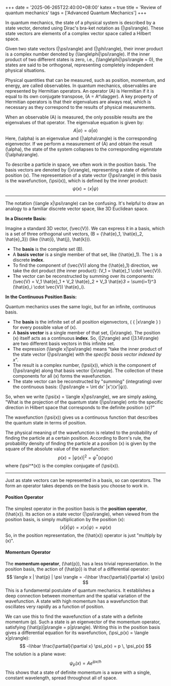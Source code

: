 +++
date = '2025-06-265T22:40:00+08:00'
katex = true
title = 'Review of quantum mechanics'
tags = ['Advanced Quantum Mechanics']
+++

In quantum mechanics, the state of a physical system is described by a state vector, denoted using Dirac's bra-ket notation as \(|\psi\rangle\). These state vectors are elements of a complex vector space called a Hilbert space.

Given two state vectors \(|\psi\rangle\) and \(|\phi\rangle\), their inner product is a complex number denoted by \(\langle\phi|\psi\rangle\). If the inner product of two different states is zero, i.e., \(\langle\phi|\psi\rangle = 0\), the states are said to be orthogonal, representing completely independent physical situations.

Physical quantities that can be measured, such as position, momentum, and energy, are called observables. In quantum mechanics, observables are represented by Hermitian operators. An operator \(A\) is Hermitian if it is equal to its own conjugate transpose, \(A = A^\dagger\). A key property of Hermitian operators is that their eigenvalues are always real, which is necessary as they correspond to the results of physical measurements.

When an observable \(A\) is measured, the only possible results are the eigenvalues of that operator. The eigenvalue equation is given by:
$$
A |\alpha\rangle = \alpha |\alpha\rangle
$$
Here, \(\alpha\) is an eigenvalue and \(|\alpha\rangle\) is the corresponding eigenvector. If we perform a measurement of \(A\) and obtain the result \(\alpha\), the state of the system collapses to the corresponding eigenstate \(|\alpha\rangle\).

To describe a particle in space, we often work in the position basis. The basis vectors are denoted by \(|x\rangle\), representing a state of definite position \(x\). The representation of a state vector \(|\psi\rangle\) in this basis is the wavefunction, \(\psi(x)\), which is defined by the inner product:
$$
\psi(x) = \langle x|\psi\rangle
$$

---

The notation \(\langle x|\psi\rangle\) can be confusing. It's helpful to draw an analogy to a familiar discrete vector space, like 3D Euclidean space.

**In a Discrete Basis:**

Imagine a standard 3D vector, \(\vec{V}\). We can express it in a basis, which is a set of three orthogonal unit vectors, \(B = \{\hat{e}_1, \hat{e}_2, \hat{e}_3\}\) (like \(\hat{i}, \hat{j}, \hat{k}\)).
*   The **basis** is the complete set \(B\).
*   A **basis vector** is a single member of that set, like \(\hat{e}_1\). The `1` is a discrete **index**.
*   To find the component of \(\vec{V}\) along the \(\hat{e}_1\) direction, we take the dot product (the inner product): \(V_1 = \hat{e}_1 \cdot \vec{V}\).
*   The vector can be reconstructed by summing over its components: \(\vec{V} = V_1 \hat{e}_1 + V_2 \hat{e}_2 + V_3 \hat{e}_3 = \sum_{i=1}^3 (\hat{e}_i \cdot \vec{V}) \hat{e}_i\).

**In the Continuous Position Basis:**

Quantum mechanics uses the same logic, but for an infinite, continuous basis.
*   The **basis** is the infinite set of all position eigenvectors, \( \{ |x\rangle \} \) for every possible value of \(x\).
*   A **basis vector** is a single member of that set, \(|x\rangle\). The position \(x\) itself acts as a continuous **index**. So, \(|2\rangle\) and \(|3.14\rangle\) are two different basis vectors in this infinite set.
*   The expression \(\langle x|\psi\rangle\) means "take the inner product of the state vector \(|\psi\rangle\) with the *specific basis vector indexed by x*".
*   The result is a complex number, \(\psi(x)\), which is the component of \(|\psi\rangle\) along that basis vector \(|x\rangle\). The collection of these components for all \(x\) forms the wavefunction.
*   The state vector can be reconstructed by "summing" (integrating) over the continuous basis: \(|\psi\rangle = \int dx' |x'⟩⟨x'|ψ⟩\).

So, when we write \(\psi(x) = \langle x|\psi\rangle\), we are simply asking, "What is the projection of the quantum state \(|\psi\rangle\) onto the specific direction in Hilbert space that corresponds to the definite position \(x\)?"

The wavefunction \(\psi(x)\) gives us a continuous function that describes the quantum state in terms of position.

The physical meaning of the wavefunction is related to the probability of finding the particle at a certain position. According to Born's rule, the probability density of finding the particle at a position \(x\) is given by the square of the absolute value of the wavefunction:
$$
p(x) = |\psi(x)|^2 = \psi^*(x)\psi(x)
$$
where \(\psi^*(x)\) is the complex conjugate of \(\psi(x)\).

---

Just as state vectors can be represented in a basis, so can operators. The form an operator takes depends on the basis you choose to work in.

#### Position Operator
The simplest operator in the position basis is the **position operator**, \(\hat{x}\). Its action on a state vector \(|\psi\rangle\), when viewed from the position basis, is simply multiplication by the position \(x\):
$$
\langle x | \hat{x} | \psi \rangle = x \langle x | \psi \rangle = x \psi(x)
$$
So, in the position representation, the \(\hat{x}\) operator is just "multiply by \(x\)".

#### Momentum Operator
The **momentum operator**, \(\hat{p}\), has a less trivial representation. In the position basis, the action of \(\hat{p}\) is that of a differential operator:
$$
\langle x | \hat{p} | \psi \rangle = -i\hbar \frac{\partial}{\partial x} \psi(x)
$$
This is a fundamental postulate of quantum mechanics. It establishes a deep connection between momentum and the spatial variation of the wavefunction. A state with high momentum has a wavefunction that oscillates very rapidly as a function of position.

We can use this to find the wavefunction of a state with a definite momentum \(p\). Such a state is an eigenvector of the momentum operator, satisfying \(\hat{p}|p\rangle = p|p\rangle\). Writing this in the position basis gives a differential equation for its wavefunction, \(\psi_p(x) = \langle x|p\rangle\):
$$
-i\hbar \frac{\partial}{\partial x} \psi_p(x) = p \, \psi_p(x)
$$
The solution is a plane wave:
$$
\psi_p(x) = A e^{ipx/\hbar}
$$
This shows that a state of definite momentum is a wave with a single, constant wavelength, spread throughout all of space.


